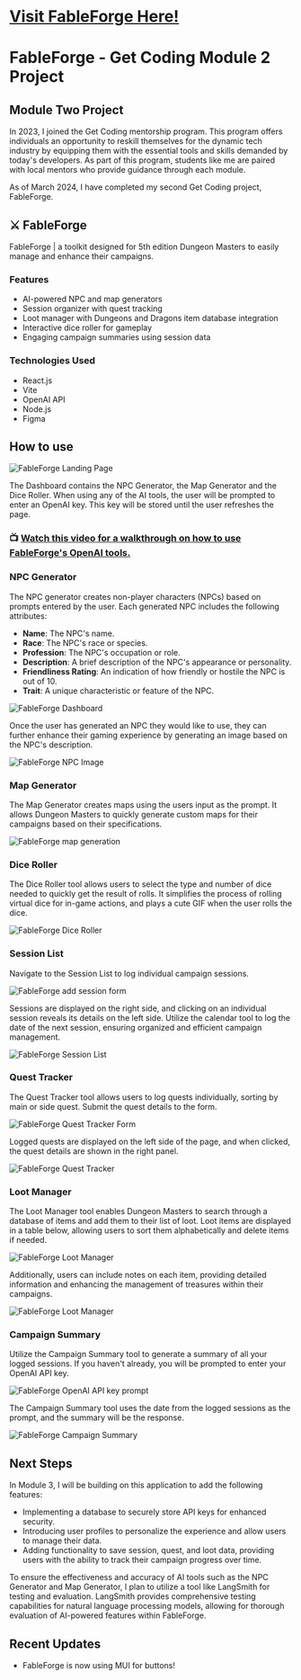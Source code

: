 # <a href="https://alliebourden.github.io/fableforge/">Visit FableForge Here!</a>

# FableForge - Get Coding Module 2 Project

## Module Two Project

In 2023, I joined the Get Coding mentorship program. This program offers individuals an opportunity to reskill themselves for the dynamic tech industry by equipping them with the essential tools and skills demanded by today's developers. As part of this program, students like me are paired with local mentors who provide guidance through each module.

As of March 2024, I have completed my second Get Coding project, FableForge.

## ⚔️ FableForge

FableForge | a toolkit designed for 5th edition Dungeon Masters to easily manage and enhance their campaigns.

### Features

- AI-powered NPC and map generators
- Session organizer with quest tracking
- Loot manager with Dungeons and Dragons item database integration
- Interactive dice roller for gameplay
- Engaging campaign summaries using session data

### Technologies Used

- React.js
- Vite
- OpenAI API
- Node.js
- Figma

## How to use

![FableForge Landing Page](https://github.com/alliebourden/fableforge/assets/127435154/04bb0100-ae4d-428d-b84b-1d6222731eb6)

The Dashboard contains the NPC Generator, the Map Generator and the Dice Roller. When using any of the AI tools, the user will be prompted to enter an OpenAI key. This key will be stored until the user refreshes the page.<br>
### 📺 [Watch this video for a walkthrough on how to use FableForge's OpenAI tools.](https://www.loom.com/share/be89f8b21b504073b01d3a6b3cd7172e?sid=0069a53a-6d09-4eff-87e7-3bd9f762c263)

### NPC Generator

The NPC generator creates non-player characters (NPCs) based on prompts entered by the user. Each generated NPC includes the following attributes:

- **Name**: The NPC's name.
- **Race**: The NPC's race or species.
- **Profession**: The NPC's occupation or role.
- **Description**: A brief description of the NPC's appearance or personality.
- **Friendliness Rating**: An indication of how friendly or hostile the NPC is out of 10.
- **Trait**: A unique characteristic or feature of the NPC.

![FableForge Dashboard](https://github.com/alliebourden/fableforge/assets/127435154/0f286972-3b7b-4c30-9a52-9be355b77fab)

Once the user has generated an NPC they would like to use, they can further enhance their gaming experience by generating an image based on the NPC's description.

![FableForge NPC Image](https://github.com/alliebourden/fableforge/assets/127435154/111bac22-2fd5-4d69-af54-cc7b45469579)

### Map Generator

The Map Generator creates maps using the users input as the prompt. It allows Dungeon Masters to quickly generate custom maps for their campaigns based on their specifications.

![FableForge map generation](https://github.com/alliebourden/fableforge/assets/127435154/dd60b840-a285-4b35-bd6b-2f7534f0e04a)

### Dice Roller

The Dice Roller tool allows users to select the type and number of dice needed to quickly get the result of rolls. It simplifies the process of rolling virtual dice for in-game actions, and plays a cute GIF when the user rolls the dice.

![FableForge Dice Roller](https://github.com/alliebourden/fableforge/assets/127435154/83724ec5-8d60-4174-80c3-6dea474a7874)

### Session List

Navigate to the Session List to log individual campaign sessions. 

![FableForge add session form](https://github.com/alliebourden/fableforge/assets/127435154/894311c4-095d-42c7-80be-57acb801d4cc)

Sessions are displayed on the right side, and clicking on an individual session reveals its details on the left side. Utilize the calendar tool to log the date of the next session, ensuring organized and efficient campaign management.

![FableForge Session List](https://github.com/alliebourden/fableforge/assets/127435154/346cc816-de81-4919-a80a-f37fcae18d82)

### Quest Tracker

The Quest Tracker tool allows users to log quests individually, sorting by main or side quest. Submit the quest details to the form.

![FableForge Quest Tracker Form](https://github.com/alliebourden/fableforge/assets/127435154/3ab23a3a-2bad-4008-8249-d694ae511865)

Logged quests are displayed on the left side of the page, and when clicked, the quest details are shown in the right panel.

![FableForge Quest Tracker](https://github.com/alliebourden/fableforge/assets/127435154/77258273-18af-493f-b458-57335aee09a7)

### Loot Manager

The Loot Manager tool enables Dungeon Masters to search through a database of items and add them to their list of loot. Loot items are displayed in a table below, allowing users to sort them alphabetically and delete items if needed.

![FableForge Loot Manager](https://github.com/alliebourden/fableforge/assets/127435154/d47e28ba-5c1e-42b5-9af5-35e62a1bf4e3)

Additionally, users can include notes on each item, providing detailed information and enhancing the management of treasures within their campaigns.

![FableForge Loot Manager](https://github.com/alliebourden/fableforge/assets/127435154/d49972b8-e5f9-4708-9bbc-4a78afcbd293)

### Campaign Summary

Utilize the Campaign Summary tool to generate a summary of all your logged sessions. If you haven't already, you will be prompted to enter your OpenAI API key. 

![FableForge OpenAI API key prompt](https://github.com/alliebourden/fableforge/assets/127435154/275711f9-f311-40bb-bde8-baef541fe4df)

The Campaign Summary tool uses the date from the logged sessions as the prompt, and the summary will be the response.

![FableForge Campaign Summary](https://github.com/alliebourden/fableforge/assets/127435154/5867d401-2ab4-4077-a71f-ef874c529dc4)

## Next Steps

In Module 3, I will be building on this application to add the following features:

- Implementing a database to securely store API keys for enhanced security.
- Introducing user profiles to personalize the experience and allow users to manage their data.
- Adding functionality to save session, quest, and loot data, providing users with the ability to track their campaign progress over time.

To ensure the effectiveness and accuracy of AI tools such as the NPC Generator and Map Generator, I plan to utilize a tool like LangSmith for testing and evaluation. LangSmith provides comprehensive testing capabilities for natural language processing models, allowing for thorough evaluation of AI-powered features within FableForge.

## Recent Updates
- FableForge is now using MUI for buttons!











